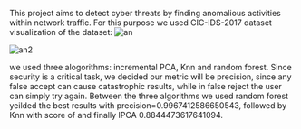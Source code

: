 This project aims to detect cyber threats by finding anomalious activities within network traffic.
For this purpose we used CIC-IDS-2017 dataset
visualization of the dataset: 
![an](https://github.com/user-attachments/assets/dd41cd01-9f65-4037-89af-3ffec0eda725)

![an2](https://github.com/user-attachments/assets/de066763-117e-4238-9de9-50c5a1219c76)


we used three alogorithms: incremental PCA, Knn and random forest.
Since security is a critical task, we decided our metric will be precision, since any false accept can cause catastrophic results, while in false reject the user can simply try again.
Between the three algorithms we used random forest yeilded the best results with precision=0.9967412586650543, followed by Knn with score of and finally IPCA 0.8844473617641094.

